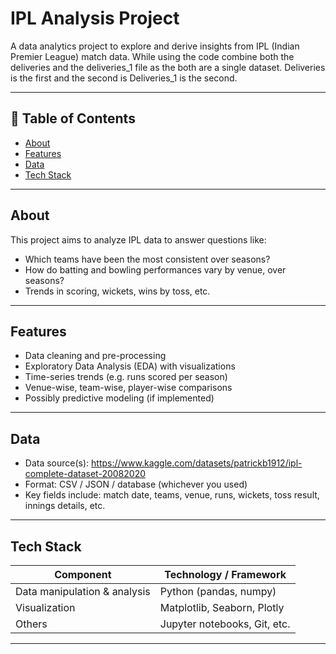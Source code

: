 # IPL Analysis Project

A data analytics project to explore and derive insights from IPL (Indian Premier League) match data. While using the code combine both 
the deliveries and the deliveries_1 file as the both are a single dataset. Deliveries is the first and the second is Deliveries_1 is the second.

---

## 📁 Table of Contents

- [About](#about)  
- [Features](#features)  
- [Data](#data)  
- [Tech Stack](#tech-stack)
  
---

## About

This project aims to analyze IPL data to answer questions like:

- Which teams have been the most consistent over seasons?  
- How do batting and bowling performances vary by venue, over seasons?  
- Trends in scoring, wickets, wins by toss, etc.  

---

## Features

- Data cleaning and pre-processing  
- Exploratory Data Analysis (EDA) with visualizations  
- Time-series trends (e.g. runs scored per season)  
- Venue-wise, team-wise, player-wise comparisons  
- Possibly predictive modeling (if implemented)  

---

## Data

- Data source(s): https://www.kaggle.com/datasets/patrickb1912/ipl-complete-dataset-20082020  
- Format: CSV / JSON / database (whichever you used)  
- Key fields include: match date, teams, venue, runs, wickets, toss result, innings details, etc.  

---

## Tech Stack

| Component | Technology / Framework |
|-----------|-------------------------|
| Data manipulation & analysis | Python (pandas, numpy) |  etc. |
| Visualization | Matplotlib, Seaborn, Plotly | etc. |
| Others | Jupyter notebooks, Git, etc. |

---
